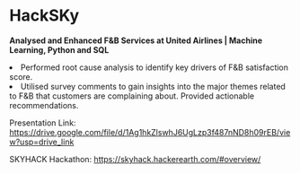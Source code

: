 # HackSKy
<b>Analysed and Enhanced F&B Services at United Airlines | Machine Learning, Python and SQL</b>

<li> Performed root cause analysis to identify key drivers of F&B satisfaction score.
<li> Utilised survey comments to gain insights into the major themes related to F&B that customers are complaining about.
Provided actionable recommendations.

Presentation Link: https://drive.google.com/file/d/1Ag1hkZlswhJ6UgLzp3f487nND8h09rEB/view?usp=drive_link

SKYHACK Hackathon: https://skyhack.hackerearth.com/#overview/ <br>
